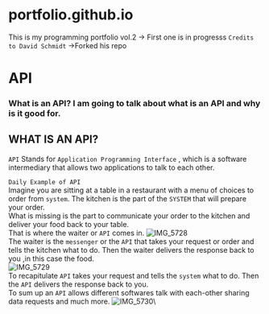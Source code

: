 # portfolio.github.io
This is my programming portfolio vol.2 -> First one is in progresss
`Credits to David Schmidt` ->Forked his repo

# API
### What is an API? I am going to talk about what is an API and why is it good for.
## WHAT IS AN API?
`API` Stands for `Application Programming Interface` , which is a software intermediary that allows two applications to talk to each other. 

`Daily Example of API` \
Imagine you are sitting at a table in a restaurant with a menu of choices to order from `system`. 
The kitchen is the part of the `SYSTEM` that will prepare your order.\
What is missing is the part to communicate your order to the kitchen and deliver your food back to your table.\
That is where the waiter or `API` comes in.
![IMG_5728](https://user-images.githubusercontent.com/80548418/202853579-8ee2887c-60a8-4ef4-b3fe-6cefc1eee598.jpg)\
The waiter is the `messenger` or the `API` that takes your request or order and tells the kitchen what to do. Then the waiter delivers the response back to you ,in this case the food.\
![IMG_5729](https://user-images.githubusercontent.com/80548418/202853608-7356f883-4e4c-4c31-9108-b8aeb0c1ba69.jpg)\
To recapitulate `API` takes your request and tells the `system` what to do. Then the `API` delivers the response back to you.\
To sum up an `API` allows different softwares talk with each-other sharing data requests and much more.
![IMG_5730](https://user-images.githubusercontent.com/80548418/202853610-1e52abe9-b596-4b39-9324-649b6c133baa.jpg)\







